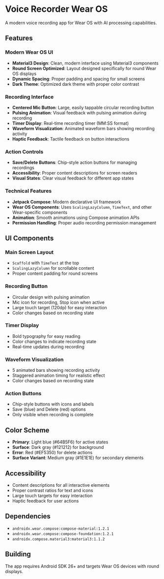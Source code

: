 # Voice Recorder Wear OS

A modern voice recording app for Wear OS with AI processing capabilities.

## Features

### Modern Wear OS UI
- **Material3 Design**: Clean, modern interface using Material3 components
- **Round Screen Optimized**: Layout designed specifically for round Wear OS displays
- **Dynamic Spacing**: Proper padding and spacing for small screens
- **Dark Theme**: Optimized dark theme with proper color contrast

### Recording Interface
- **Centered Mic Button**: Large, easily tappable circular recording button
- **Pulsing Animation**: Visual feedback with pulsing animation during recording
- **Timer Display**: Real-time recording timer (MM:SS format)
- **Waveform Visualization**: Animated waveform bars showing recording activity
- **Haptic Feedback**: Tactile feedback on button interactions

### Action Controls
- **Save/Delete Buttons**: Chip-style action buttons for managing recordings
- **Accessibility**: Proper content descriptions for screen readers
- **Visual States**: Clear visual feedback for different app states

### Technical Features
- **Jetpack Compose**: Modern declarative UI framework
- **Wear OS Components**: Uses `ScalingLazyColumn`, `TimeText`, and other Wear-specific components
- **Animation**: Smooth animations using Compose animation APIs
- **Permission Handling**: Proper audio recording permission management

## UI Components

### Main Screen Layout
- `Scaffold` with `TimeText` at the top
- `ScalingLazyColumn` for scrollable content
- Proper content padding for round screens

### Recording Button
- Circular design with pulsing animation
- Mic icon for recording, Stop icon when active
- Large touch target (120dp) for easy interaction
- Color changes based on recording state

### Timer Display
- Bold typography for easy reading
- Color changes to indicate recording state
- Real-time updates during recording

### Waveform Visualization
- 5 animated bars showing recording activity
- Staggered animation timing for realistic effect
- Color changes based on recording state

### Action Buttons
- Chip-style buttons with icons and labels
- Save (blue) and Delete (red) options
- Only visible when recording is complete

## Color Scheme
- **Primary**: Light blue (#64B5F6) for active states
- **Surface**: Dark gray (#121212) for background
- **Error**: Red (#EF5350) for delete actions
- **Surface Variant**: Medium gray (#1E1E1E) for secondary elements

## Accessibility
- Content descriptions for all interactive elements
- Proper contrast ratios for text and icons
- Large touch targets for easy interaction
- Haptic feedback for user actions

## Dependencies
- `androidx.wear.compose:compose-material:1.2.1`
- `androidx.wear.compose:compose-foundation:1.2.1`
- `androidx.compose.material3:material3:1.1.2`

## Building
The app requires Android SDK 26+ and targets Wear OS devices with round displays. 